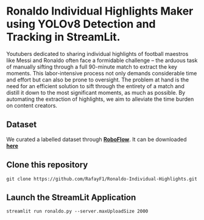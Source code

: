 # Ronaldo Individual Highlights Maker using YOLOv8 Detection and Tracking in StreamLit.

Youtubers dedicated to sharing individual highlights of football maestros like Messi and Ronaldo often face a formidable challenge – the arduous task of manually sifting through a full 90-minute match to extract the key moments. This labor-intensive process not only demands considerable time and effort but can also be prone to oversight. The problem at hand is the need for an efficient solution to sift through the entirety of a match and distill it down to the most significant moments, as much as possible. By automating the extraction of highlights, we aim to alleviate the time burden on content creators.

## Dataset

We curated a labelled dataset through [**RoboFlow**](https://roboflow.com/). It can be downloaded [**here**](https://universe.roboflow.com/dreamai/ronaldo-detection/dataset/3)

## Clone this repository

```
git clone https://github.com/RafayF1/Ronaldo-Individual-Highlights.git
```

## Launch the StreamLit Application

```
streamlit run ronaldo.py --server.maxUploadSize 2000
```
